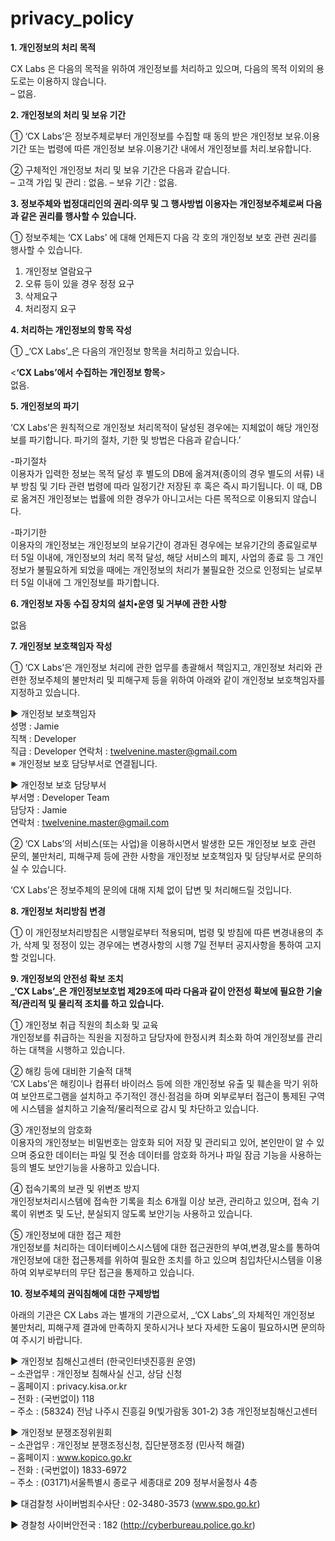 # privacy_policy

**1. 개인정보의 처리 목적**

CX Labs 은 다음의 목적을 위하여 개인정보를 처리하고 있으며, 다음의 목적 이외의 용도로는 이용하지 않습니다.  
– 없음.

**2. 개인정보의 처리 및 보유 기간**

① ‘CX Labs’은 정보주체로부터 개인정보를 수집할 때 동의 받은 개인정보 보유․이용기간 또는 법령에 따른 개인정보 보유․이용기간 내에서 개인정보를 처리․보유합니다.  
  
② 구체적인 개인정보 처리 및 보유 기간은 다음과 같습니다.  
– 고객 가입 및 관리 : 없음.
– 보유 기간 : 없음.

**3. 정보주체와 법정대리인의 권리·의무 및 그 행사방법 이용자는 개인정보주체로써 다음과 같은 권리를 행사할 수 있습니다.**

① 정보주체는 ‘CX Labs’ 에 대해 언제든지 다음 각 호의 개인정보 보호 관련 권리를 행사할 수 있습니다. 
1. 개인정보 열람요구  
2. 오류 등이 있을 경우 정정 요구  
3. 삭제요구  
4. 처리정지 요구

**4. 처리하는 개인정보의 항목 작성**

① _‘CX Labs’_은 다음의 개인정보 항목을 처리하고 있습니다.

<**‘CX Labs’에서 수집하는 개인정보 항목**>  
없음.

**5. 개인정보의 파기**

‘CX Labs’은 원칙적으로 개인정보 처리목적이 달성된 경우에는 지체없이 해당 개인정보를 파기합니다. 파기의 절차, 기한 및 방법은 다음과 같습니다.’

-파기절차  
이용자가 입력한 정보는 목적 달성 후 별도의 DB에 옮겨져(종이의 경우 별도의 서류) 내부 방침 및 기타 관련 법령에 따라 일정기간 저장된 후 혹은 즉시 파기됩니다. 이 때, DB로 옮겨진 개인정보는 법률에 의한 경우가 아니고서는 다른 목적으로 이용되지 않습니다.  
  
-파기기한  
이용자의 개인정보는 개인정보의 보유기간이 경과된 경우에는 보유기간의 종료일로부터 5일 이내에, 개인정보의 처리 목적 달성, 해당 서비스의 폐지, 사업의 종료 등 그 개인정보가 불필요하게 되었을 때에는 개인정보의 처리가 불필요한 것으로 인정되는 날로부터 5일 이내에 그 개인정보를 파기합니다.

**6. 개인정보 자동 수집 장치의 설치•운영 및 거부에 관한 사항**

없음

**7. 개인정보 보호책임자 작성**

① ‘CX Labs’은 개인정보 처리에 관한 업무를 총괄해서 책임지고, 개인정보 처리와 관련한 정보주체의 불만처리 및 피해구제 등을 위하여 아래와 같이 개인정보 보호책임자를 지정하고 있습니다.

▶ 개인정보 보호책임자  
성명 : Jamie  
직책 : Developer  
직급 : Developer
연락처 : twelvenine.master@gmail.com  
※ 개인정보 보호 담당부서로 연결됩니다.  
  
▶ 개인정보 보호 담당부서  
부서명 : Developer Team  
담당자 : Jamie  
연락처 : twelvenine.master@gmail.com

  
② ‘CX Labs’의 서비스(또는 사업)을 이용하시면서 발생한 모든 개인정보 보호 관련 문의, 불만처리, 피해구제 등에 관한 사항을 개인정보 보호책임자 및 담당부서로 문의하실 수 있습니다.

‘CX Labs’은 정보주체의 문의에 대해 지체 없이 답변 및 처리해드릴 것입니다.

**8. 개인정보 처리방침 변경**

① 이 개인정보처리방침은 시행일로부터 적용되며, 법령 및 방침에 따른 변경내용의 추가, 삭제 및 정정이 있는 경우에는 변경사항의 시행 7일 전부터 공지사항을 통하여 고지할 것입니다.

**9. 개인정보의 안전성 확보 조치**   
**_‘CX Labs’_은 개인정보보호법 제29조에 따라 다음과 같이 안전성 확보에 필요한 기술적/관리적 및 물리적 조치를 하고 있습니다.**

① 개인정보 취급 직원의 최소화 및 교육  
개인정보를 취급하는 직원을 지정하고 담당자에 한정시켜 최소화 하여 개인정보를 관리하는 대책을 시행하고 있습니다.  

  
② 해킹 등에 대비한 기술적 대책  
‘CX Labs’은 해킹이나 컴퓨터 바이러스 등에 의한 개인정보 유출 및 훼손을 막기 위하여 보안프로그램을 설치하고 주기적인 갱신·점검을 하며 외부로부터 접근이 통제된 구역에 시스템을 설치하고 기술적/물리적으로 감시 및 차단하고 있습니다.  

  
③ 개인정보의 암호화  
이용자의 개인정보는 비밀번호는 암호화 되어 저장 및 관리되고 있어, 본인만이 알 수 있으며 중요한 데이터는 파일 및 전송 데이터를 암호화 하거나 파일 잠금 기능을 사용하는 등의 별도 보안기능을 사용하고 있습니다.  

  
④ 접속기록의 보관 및 위변조 방지  
개인정보처리시스템에 접속한 기록을 최소 6개월 이상 보관, 관리하고 있으며, 접속 기록이 위변조 및 도난, 분실되지 않도록 보안기능 사용하고 있습니다.  

  
⑤ 개인정보에 대한 접근 제한  
개인정보를 처리하는 데이터베이스시스템에 대한 접근권한의 부여,변경,말소를 통하여 개인정보에 대한 접근통제를 위하여 필요한 조치를 하고 있으며 침입차단시스템을 이용하여 외부로부터의 무단 접근을 통제하고 있습니다.  
  

**10. 정보주체의 권익침해에 대한 구제방법**

아래의 기관은 CX Labs 과는 별개의 기관으로서, _‘CX Labs’_의 자체적인 개인정보 불만처리, 피해구제 결과에 만족하지 못하시거나 보다 자세한 도움이 필요하시면 문의하여 주시기 바랍니다.

▶ 개인정보 침해신고센터 (한국인터넷진흥원 운영)  
– 소관업무 : 개인정보 침해사실 신고, 상담 신청  
– 홈페이지 : privacy.kisa.or.kr  
– 전화 : (국번없이) 118  
– 주소 : (58324) 전남 나주시 진흥길 9(빛가람동 301-2) 3층 개인정보침해신고센터  

  
▶ 개인정보 분쟁조정위원회  
– 소관업무 : 개인정보 분쟁조정신청, 집단분쟁조정 (민사적 해결)  
– 홈페이지 : www.kopico.go.kr  
– 전화 : (국번없이) 1833-6972  
– 주소 : (03171)서울특별시 종로구 세종대로 209 정부서울청사 4층  

  
▶ 대검찰청 사이버범죄수사단 : 02-3480-3573 (www.spo.go.kr)

  
▶ 경찰청 사이버안전국 : 182 (http://cyberbureau.police.go.kr)
